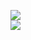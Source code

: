 [![](https://img.shields.io/badge/Made%20With-Github%20Spray-lightgrey.svg?style=for-the-badge&logo=github)](https://github.com/Annihil/github-spray#1881)  
[![](https://i.imgur.com/2DrTn0Z.gif)](https://github.com/Annihil/github-spray)